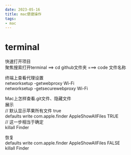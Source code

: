 ```yaml
---
date: 2023-05-16
title: mac便捷操作
tags:  
- mac
---
```

# terminal
快速打开项目  
聚焦搜索打开terminal ==> cd github文件夹 ===> code 文件名称

终端上查看代理设置  
networksetup -getwebproxy Wi-Fi  
networksetup -getsecurewebproxy Wi-Fi

Mac上怎样查看.git文件、隐藏文件  
展示  
 // 默认显示苹果所有文件 true  
defaults write com.apple.finder AppleShowAllFiles TRUE  
 // 这一步相当于确定  
killall Finder  
  
恢复  
defaults write com.apple.finder AppleShowAllFiles FALSE  
killall Finder  
